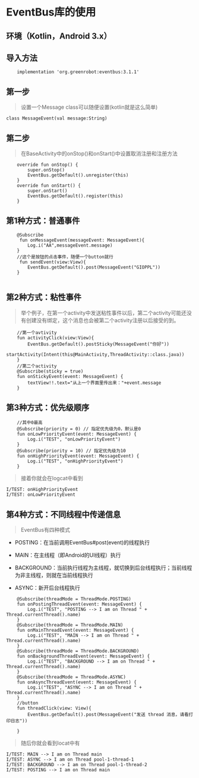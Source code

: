 # EventBus库的使用
## 环境（Kotlin，Android 3.x）
## 导入方法
```
    implementation 'org.greenrobot:eventbus:3.1.1'
```
## 第一步
> 设置一个Message class可以随便设置(kotlin就是这么简单)
```
class MessageEvent(val message:String)
```

## 第二步 
> 在BaseActivity中的onStop()和onStart()中设置取消注册和注册方法
```
    override fun onStop() {
        super.onStop()
        EventBus.getDefault().unregister(this)
    }
    override fun onStart() {
        super.onStart()
        EventBus.getDefault().register(this)
    }
```
## 第1种方式：普通事件

```
    @Subscribe
     fun onMessageEvent(messageEvent: MessageEvent){
        Log.i("AA",messageEvent.message)
    }
    //这个是按钮的点击事件，随便一个button就行
     fun sendEvent(view:View){
        EventBus.getDefault().post(MessageEvent("GIOPPL"))
    }
    
```
## 第2种方式：粘性事件
> 举个例子，在第一个activity中发送粘性事件以后，第二个activity可能还没有创建没有绑定，这个消息也会被第二个activity注册以后接受的到。

```
    //第一个avtivity
    fun activityClick(view:View){
        EventBus.getDefault().postSticky(MessageEvent("你好"))
        startActivity(Intent(this@MainActivity,ThreadActivity::class.java))
    }
    //第二个activity
    @Subscribe(sticky = true)
    fun onStickyEvent(event: MessageEvent) {
        textView!!.text="从上一个界面里传出来："+event.message
    }
```
## 第3种方式：优先级顺序
```
    //其中0最高
    @Subscribe(priority = 0) // 指定优先级为0，默认是0
    fun onLowPriorityEvent(event: MessageEvent) {
        Log.i("TEST", "onLowPriorityEvent")
    }
    @Subscribe(priority = 10) // 指定优先级为10
    fun onHighPriorityEvent(event: MessageEvent) {
        Log.i("TEST", "onHighPriorityEvent")
    }
```
> 接着你就会在logcat中看到

```
I/TEST: onHighPriorityEvent
I/TEST: onLowPriorityEvent
```

## 第4种方式：不同线程中传递信息
> EventBus有四种模式
- POSTING：在当前调用EventBus#post(event)的线程执行

- MAIN：在主线程（即Android的UI线程）执行
- BACKGROUND：当前执行线程为主线程，就切换到后台线程执行；当前线程为非主线程，则就在当前线程执行
- ASYNC：新开后台线程执行

```
    @Subscribe(threadMode = ThreadMode.POSTING)
    fun onPostingThreadEvent(event: MessageEvent) {
        Log.i("TEST", "POSTING --> I am on Thread " + Thread.currentThread().name)
    }
    @Subscribe(threadMode = ThreadMode.MAIN)
    fun onMainThreadEvent(event: MessageEvent) {
        Log.i("TEST", "MAIN --> I am on Thread " + Thread.currentThread().name)
    }
    @Subscribe(threadMode = ThreadMode.BACKGROUND)
    fun onBackgroundThreadEvent(event: MessageEvent) {
        Log.i("TEST", "BACKGROUND --> I am on Thread " + Thread.currentThread().name)
    }
    @Subscribe(threadMode = ThreadMode.ASYNC)
    fun onAsyncThreadEvent(event: MessageEvent) {
        Log.i("TEST", "ASYNC --> I am on Thread " + Thread.currentThread().name)
    }
    //button
    fun threadClick(view: View){
        EventBus.getDefault().post(MessageEvent("发送 thread 消息，请看打印日志"))

    }
```
> 随后你就会看到locat中有
    
```
I/TEST: MAIN --> I am on Thread main
I/TEST: ASYNC --> I am on Thread pool-1-thread-1
I/TEST: BACKGROUND --> I am on Thread pool-1-thread-2
I/TEST: POSTING --> I am on Thread main

```


